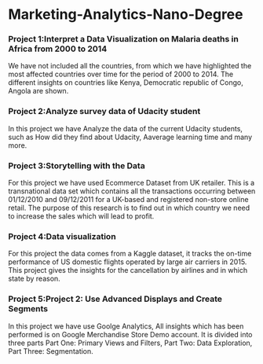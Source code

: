 # Marketing-Analytics-Nano-Degree

### Project 1:Interpret a Data Visualization on Malaria deaths in Africa from 2000 to 2014
We have not included all the countries, from which we have highlighted the most affected countries
over time for the period of 2000 to 2014. The different insights on countries like Kenya, Democratic
republic of Congo, Angola are shown.

### Project 2:Analyze survey data of Udacity student
In this project we have Analyze the data of the current Udacity students, such as How did they find 
about Udacity, Aaverage learning time and many more.

### Project 3:Storytelling with the Data
For this project we have used Ecommerce Dataset from UK retailer. This is a transnational data set 
which contains all the transactions occurring between 01/12/2010 and 09/12/2011 for a UK-based and 
registered non-store online retail. The purpose of this research is to find out in which country
we need to increase the sales which will lead to profit.

### Project 4:Data visualization 
For this project the data comes from a Kaggle dataset, it tracks the on-time performance of US domestic
flights operated by large air carriers in 2015. This project gives the insights for the cancellation by 
airlines and in which state by reason. 

### Project 5:Project 2: Use Advanced Displays and Create Segments
In this project we have use Goolge Analytics, All insights which has been performed is on Google 
Merchandise Store Demo account. It is divided into three parts Part One: Primary Views and Filters,
Part Two: Data Exploration, Part Three: Segmentation.


